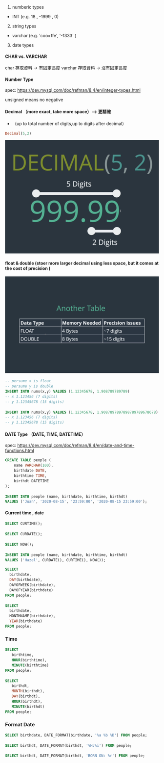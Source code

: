<!-- Data Types https://dev.mysql.com/doc/refman/8.4/en/data-types.html -->
1. numberic types
- INT (e.g. 18 , -1999 , 0)

2. string types
- varchar (e.g. 'coo=ffe', '-1333' )

3. date types

#### CHAR vs. VARCHAR
char 存取資料 -> 有固定長度
varchar 存取資料 -> 沒有固定長度


#### Number Type
spec: https://dev.mysql.com/doc/refman/8.4/en/integer-types.html

unsigned means no negative

#### Decimal （more exact, take more space）--> 更精確
- （up to total number of digits,up to digits after decimal）
```SQL
Decimal(5,2)
```
![alt text](<截圖 2025-09-18 晚上10.46.14.png>)

#### float & double (stoer more larger decimal using less space, but it comes at the **cost of precision** )
![alt text](image.png)
```SQL
-- persume x is float
-- persume y is double
INSERT INTO nums(x,y) VALUES (1.12345678, 1.908789789789)
-- x 1.123456 (7 digits)
-- y 1.12345678 (15 digits)

INSERT INTO nums(x,y) VALUES (1.12345678, 1.9087897897898789789678678)
-- x 1.123456 (7 digits)
-- y 1.12345678 (15 digits)
```

#### DATE Type （DATE, TIME, DATETIME）
spec: https://dev.mysql.com/doc/refman/8.4/en/date-and-time-functions.html
```SQL
CREATE TABLE people (
	name VARCHAR(100),
    birthdate DATE,
    birthtime TIME,
    birthdt DATETIME
);

INSERT INTO people (name, birthdate, birthtime, birthdt)
VALUES ('Juan', '2020-08-15', '23:59:00', '2020-08-15 23:59:00');
```

#### Current time , date
```SQL
SELECT CURTIME();
 
SELECT CURDATE();
 
SELECT NOW();
 
INSERT INTO people (name, birthdate, birthtime, birthdt)
VALUES ('Hazel', CURDATE(), CURTIME(), NOW());
```

```SQL
SELECT 
  birthdate,
  DAY(birthdate),
  DAYOFWEEK(birthdate),
  DAYOFYEAR(birthdate)
FROM people;
 
SELECT 
  birthdate,
  MONTHNAME(birthdate),
  YEAR(birthdate)
FROM people;
```

### Time 
```SQL
SELECT 
   birthtime,
   HOUR(birthtime),
   MINUTE(birthtime)
FROM people;
 
SELECT 
   birthdt,
   MONTH(birthdt),
   DAY(birthdt),
   HOUR(birthdt),
   MINUTE(birthdt)
FROM people;
```

### Format Date
```SQL
SELECT birthdate, DATE_FORMAT(birthdate, '%a %b %D') FROM people;
 
SELECT birthdt, DATE_FORMAT(birthdt, '%H:%i') FROM people;
 
SELECT birthdt, DATE_FORMAT(birthdt, 'BORN ON: %r') FROM people;
```
